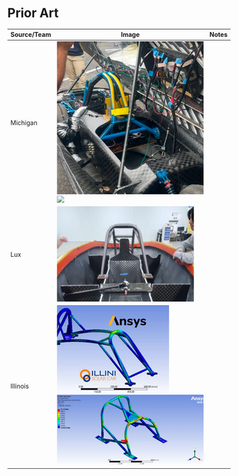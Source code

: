 # Prior Art

| Source/Team | Image                                                                                                                                     | Notes |
| ----------- | ----------------------------------------------------------------------------------------------------------------------------------------- | ----- |
| Michigan    | <img src="../../.gitbook/assets/image (1) (1) (2) (1) (1).png" alt="" data-size="original">![](<../../.gitbook/assets/image (2) (2).png>) |       |
| Lux         | <img src="../../.gitbook/assets/image (3) (2).png" alt="" data-size="original">![](<../../.gitbook/assets/image (4) (2).png>)             |       |
| Illinois    | <img src="../../.gitbook/assets/image (55).png" alt="" data-size="original">![](<../../.gitbook/assets/image (56).png>)                   |       |

